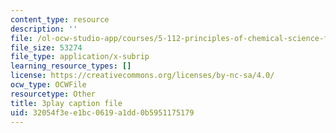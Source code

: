 ```yaml
---
content_type: resource
description: ''
file: /ol-ocw-studio-app/courses/5-112-principles-of-chemical-science-fall-2005/32054f3ee1bc0619a1dd0b5951175179_9Cl8mj5VIHA.srt
file_size: 53274
file_type: application/x-subrip
learning_resource_types: []
license: https://creativecommons.org/licenses/by-nc-sa/4.0/
ocw_type: OCWFile
resourcetype: Other
title: 3play caption file
uid: 32054f3e-e1bc-0619-a1dd-0b5951175179
---
```

